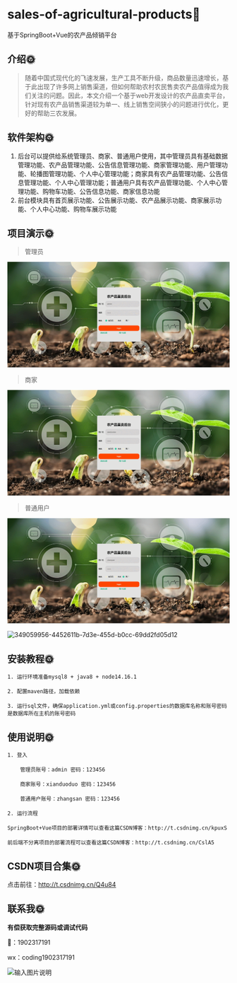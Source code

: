 # sales-of-agricultural-products🎂

基于SpringBoot+Vue的农产品倾销平台

## 介绍🌞

> 随着中国式现代化的飞速发展，生产工具不断升级，商品数量迅速增长，基于此出现了许多网上销售渠道，但如何帮助农村农民售卖农产品值得成为我们关注的问题。因此，本文介绍一个基于web开发设计的农产品直卖平台，针对现有农产品销售渠道较为单一、线上销售空间狭小的问题进行优化，更好的帮助三农发展。

## 软件架构🌞

1. 后台可以提供给系统管理员、商家、普通用户使用，其中管理员具有基础数据管理功能、农产品管理功能、公告信息管理功能、商家管理功能、用户管理功能、轮播图管理功能、个人中心管理功能；商家具有农产品管理功能、公告信息管理功能、个人中心管理功能；普通用户具有农产品管理功能、个人中心管理功能、购物车功能、公告信息功能、商家信息功能
2. 前台模块具有首页展示功能、公告展示功能、农产品展示功能、商家展示功能、个人中心功能、购物车展示功能

## 项目演示🌞

>管理员

![349056191-5d7885b5-a7a8-47e0-96a2-d8aef4626978](files/349056191-5d7885b5-a7a8-47e0-96a2-d8aef4626978.gif)



>商家

![349056707-2cf0371e-155e-47e7-849c-7fc3e46445d7](files/349056707-2cf0371e-155e-47e7-849c-7fc3e46445d7.gif)



>普通用户

![349057181-2e4db1fa-c34f-41c6-a2a7-50dd5ef2791b](files/349057181-2e4db1fa-c34f-41c6-a2a7-50dd5ef2791b.gif)

![349059956-4452611b-7d3e-455d-b0cc-69dd2fd05d12](files/349059956-4452611b-7d3e-455d-b0cc-69dd2fd05d12.gif)

## 安装教程🌞

```
1. 运行环境准备mysql8 + java8 + node14.16.1

2. 配置maven路径，加载依赖

3. 运行sql文件，确保application.yml或config.properties的数据库名称和账号密码是数据库所在主机的账号密码
```



## 使用说明🌞

```
1. 登入

    管理员账号：admin 密码：123456

    商家账号：xianduoduo 密码：123456

    普通用户账号：zhangsan 密码：123456
  
2. 运行流程

SpringBoot+Vue项目的部署详情可以查看这篇CSDN博客：http://t.csdnimg.cn/kpuxS

前后端不分离项目的部署流程可以查看这篇CSDN博客：http://t.csdnimg.cn/CslA5
```



## CSDN项目合集🌞

点击前往：http://t.csdnimg.cn/Q4u84



## 联系我🌞

**有偿获取完整源码或调试代码**

🐧：1902317191

wx：coding1902317191



![输入图片说明](https://gitee.com/luooin/liulangdongwujiuzhu/raw/main/files/image3.png)